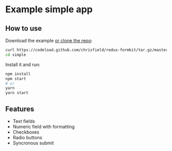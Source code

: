 # Example simple app

## How to use

Download the example [or clone the repo](https://github.com/chrisfield/redux-formkit):

```bash
curl https://codeload.github.com/chrisfield/redux-formkit/tar.gz/master | tar -xz --strip=2 "redux-formkit"-master/examples/simple
cd simple
```

Install it and run:

```bash
npm install
npm start
# or
yarn
yarn start
```

## Features
* Text fields
* Numeric field with formatting
* Checkboxes
* Radio buttons
* Syncronous submit

